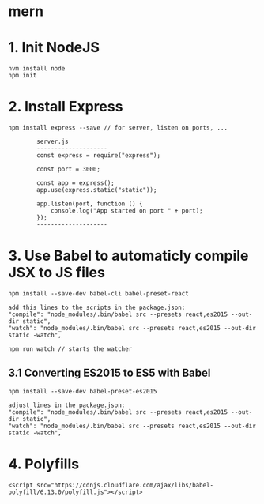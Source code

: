 # mern

# 1. Init NodeJS 
    
    nvm install node
    npm init


# 2. Install Express

    npm install express --save // for server, listen on ports, ...

            server.js
            --------------------
            const express = require("express");

            const port = 3000;

            const app = express();
            app.use(express.static("static"));

            app.listen(port, function () {
                console.log("App started on port " + port);
            });
            --------------------


# 3. Use Babel to automaticly compile JSX to JS files

    npm install --save-dev babel-cli babel-preset-react

    add this lines to the scripts in the package.json:
    "compile": "node_modules/.bin/babel src --presets react,es2015 --out-dir static",
    "watch": "node_modules/.bin/babel src --presets react,es2015 --out-dir static -watch",

    npm run watch // starts the watcher

## 3.1 Converting ES2015 to ES5 with Babel

    npm install --save-dev babel-preset-es2015

    adjust lines in the package.json:
    "compile": "node_modules/.bin/babel src --presets react,es2015 --out-dir static",
    "watch": "node_modules/.bin/babel src --presets react,es2015 --out-dir static -watch",

# 4. Polyfills

    <script src="https://cdnjs.cloudflare.com/ajax/libs/babel-polyfill/6.13.0/polyfill.js"></script>

    
